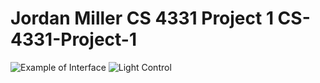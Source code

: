 # Jordan Miller CS 4331 Project 1 CS-4331-Project-1

![Example of Interface](https://imgur.com/qMIRkGa)
![Light Control](https://i.imgur.com/FMyTK9C.gif)